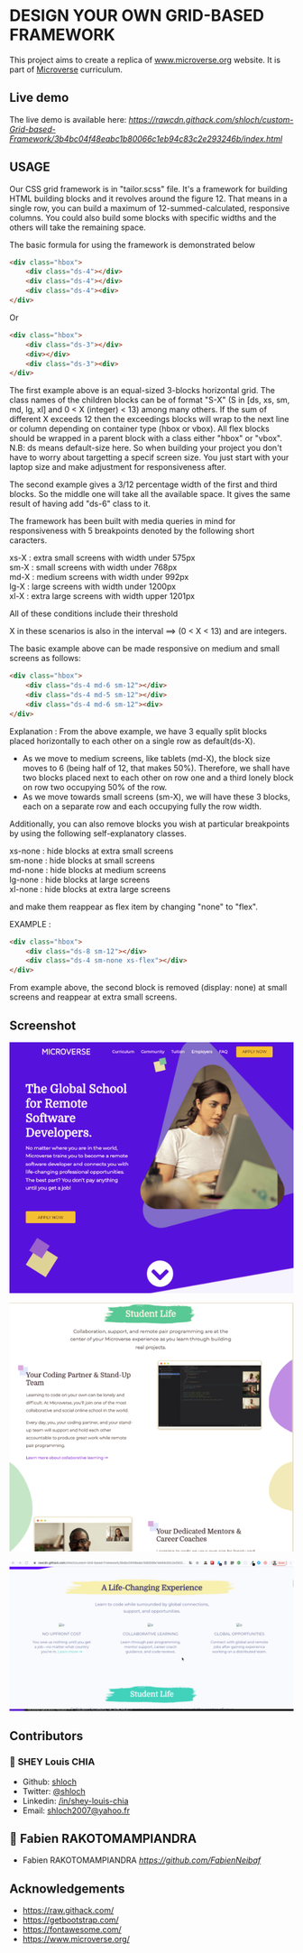 # DESIGN YOUR OWN GRID-BASED FRAMEWORK

This project aims to create a replica of www.microverse.org website.
It is part of [Microverse](https://www.microverse.org/) curriculum.


## Live demo

The live demo is available here: _https://rawcdn.githack.com/shloch/custom-Grid-based-Framework/3b4bc04f48eabc1b80066c1eb94c83c2e293246b/index.html_

## USAGE

Our CSS grid framework is in "tailor.scss" file.
It's a framework for building HTML building blocks and it revolves around the figure 12.
That means in a single row, you can build a maximum of 12-summed-calculated, responsive columns. You could also build some blocks with specific widths and the others will take the remaining space.

The basic formula for using the framework is demonstrated below

```HTML
<div class="hbox">
    <div class="ds-4"></div>
    <div class="ds-4"></div>
    <div class="ds-4"><div>
</div>
```
Or

```HTML
<div class="hbox">
    <div class="ds-3"></div>
    <div></div>
    <div class="ds-3"><div>
</div>
```

The first example above is an equal-sized 3-blocks horizontal grid. The class names of the children blocks can be of format "S-X" (S in [ds, xs, sm, md, lg, xl] and 0 < X (integer) < 13) among many others. If the sum of different X exceeds 12 then the exceedings blocks will wrap to the next line or column depending on container type (hbox or vbox). All flex blocks should be wrapped in a parent block with a class either "hbox" or "vbox".
N.B: ds means default-size here. So when building your project you don't have to worry about targetting a specif screen size. You just start with your laptop size and make adjustment for responsiveness after.

The second example gives a 3/12 percentage width of the first and third blocks. So the middle one will take all the available space. It gives the same result of having add "ds-6" class to it.

The framework has been built with media queries in mind for responsiveness with 5 breakpoints denoted by the following short caracters.

xs-X : extra small screens with width under 575px  
sm-X : small screens with width under 768px   
md-X : medium screens with width under 992px  
lg-X : large screens with width under 1200px  
xl-X : extra large screens with width upper 1201px  

All of these conditions include their threshold

X in these scenarios is also in the interval ==> (0 < X < 13) and are integers.

The basic example above can be made responsive on medium and small screens as follows:

```HTML
<div class="hbox">
    <div class="ds-4 md-6 sm-12"></div>
    <div class="ds-4 md-5 sm-12"></div>
    <div class="ds-4 md-6 sm-12"><div>
</div>
```

Explanation : From the above example, we have 3 equally split blocks placed horizontally to each other on a single row as default(ds-X).

- As we move to medium screens, like tablets (md-X), the block size moves to 6 (being half of 12, that makes 50%). Therefore, we shall have two blocks placed next to each other on row one and a third lonely block on row two occupying 50% of the row.
- As we move towards small screens (sm-X), we will have these 3 blocks, each on a separate row and each occupying fully the row width.

Additionally, you can also remove blocks you wish at particular breakpoints by using the following self-explanatory classes.

xs-none : hide blocks at extra small screens  
sm-none : hide blocks at small screens  
md-none : hide blocks at medium screens  
lg-none : hide blocks at large screens  
xl-none : hide blocks at extra large screens  

and make them reappear as flex item by changing "none" to "flex".

EXAMPLE :

```HTML
<div class="hbox">
    <div class="ds-8 sm-12"></div>
    <div class="ds-4 sm-none xs-flex"></div>
</div>
```

From example above, the second block is removed (display: none) at small screens and reappear at extra small screens.


## Screenshot 


![alt text](https://github.com/shloch/custom-Grid-based-Framework/blob/master/assets/images/screenshot1.png)

![alt text](https://github.com/shloch/custom-Grid-based-Framework/blob/master/assets/images/screenshot2.png)

![alt text](https://github.com/shloch/custom-Grid-based-Framework/blob/master/assets/images/design.gif)

## Contributors

### 👤 **SHEY Louis CHIA**

- Github: [shloch](https://github.com/shloch)
- Twitter: [@shloch](https://twitter.com/shloch)
- Linkedin: [/in/shey-louis-chia](https://www.linkedin.com/in/shey-louis-chia)
- Email: shloch2007@yahoo.fr

## 👤 **Fabien RAKOTOMAMPIANDRA**
- Fabien RAKOTOMAMPIANDRA _https://github.com/FabienNeibaf_

## Acknowledgements
- https://raw.githack.com/
- https://getbootstrap.com/
- https://fontawesome.com/
- https://www.microverse.org/
